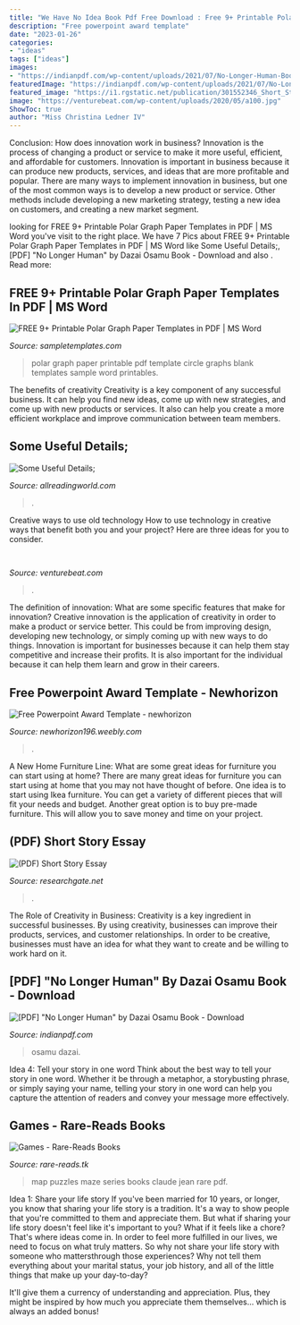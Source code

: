 ```yaml
---
title: "We Have No Idea Book Pdf Free Download : Free 9+ Printable Polar Graph Paper Templates In Pdf"
description: "Free powerpoint award template"
date: "2023-01-26"
categories:
- "ideas"
tags: ["ideas"]
images:
- "https://indianpdf.com/wp-content/uploads/2021/07/No-Longer-Human-Book-PDF-Online-Download-Free-indianpdf.com_-300x458.jpg"
featuredImage: "https://indianpdf.com/wp-content/uploads/2021/07/No-Longer-Human-Book-PDF-Online-Download-Free-indianpdf.com_-300x458.jpg"
featured_image: "https://i1.rgstatic.net/publication/301552346_Short_Story_Essay/links/5718ff7408aed8a339e6faf7/largepreview.png"
image: "https://venturebeat.com/wp-content/uploads/2020/05/a100.jpg"
ShowToc: true
author: "Miss Christina Ledner IV"
---
```



Conclusion: How does innovation work in business?
Innovation is the process of changing a product or service to make it more useful, efficient, and affordable for customers. Innovation is important in business because it can produce new products, services, and ideas that are more profitable and popular. There are many ways to implement innovation in business, but one of the most common ways is to develop a new product or service. Other methods include developing a new marketing strategy, testing a new idea on customers, and creating a new market segment.

	

		
looking for FREE 9+ Printable Polar Graph Paper Templates in PDF | MS Word you've visit to the right place. We have 7 Pics about FREE 9+ Printable Polar Graph Paper Templates in PDF | MS Word like Some Useful Details;, [PDF] &quot;No Longer Human&quot; by Dazai Osamu Book - Download and also . Read more:
		
    
## FREE 9+ Printable Polar Graph Paper Templates In PDF | MS Word

<img loading=lazy src="https://images.sampletemplates.com/wp-content/uploads/2015/03/sample-Polar-graph3.jpg" onerror="this.onerror=null;this.src='https://tse1.mm.bing.net/th?id=OIP.yR_4j0aOyzg3i-W1VfI4YAHaHi&amp;pid=15.1';" alt="FREE 9+ Printable Polar Graph Paper Templates in PDF | MS Word">

_Source: sampletemplates.com_

>polar graph paper printable pdf template circle graphs blank templates sample word printables. 

	

The benefits of creativity
Creativity is a key component of any successful business. It can help you find new ideas, come up with new strategies, and come up with new products or services. It also can help you create a more efficient workplace and improve communication between team members.

    
## Some Useful Details;

<img loading=lazy src="https://allreadingworld.com/wp-content/uploads/2021/03/The-Psychology-of-Money-by-Morgan-Housel-768x1187.jpg" onerror="this.onerror=null;this.src='https://tse4.mm.bing.net/th?id=OIP.5vTuyK8ofsrV8BSrZWAlVAHaLc&amp;pid=15.1';" alt="Some Useful Details;">

_Source: allreadingworld.com_

>. 

	

Creative ways to use old technology
How to use technology in creative ways that benefit both you and your project? Here are three ideas for you to consider.

    
## 

<img loading=lazy src="https://venturebeat.com/wp-content/uploads/2020/05/a100.jpg" onerror="this.onerror=null;this.src='https://tse1.mm.bing.net/th?id=OIP.yHL0eRs96Bh5NopbBzBT_gHaEQ&amp;pid=15.1';" alt="">

_Source: venturebeat.com_

>. 

	

The definition of innovation: What are some specific features that make for innovation?
Creative innovation is the application of creativity in order to make a product or service better. This could be from improving design, developing new technology, or simply coming up with new ways to do things. Innovation is important for businesses because it can help them stay competitive and increase their profits. It is also important for the individual because it can help them learn and grow in their careers.

    
## Free Powerpoint Award Template - Newhorizon

<img loading=lazy src="http://newhorizon196.weebly.com/uploads/1/2/4/9/124912381/313595370.jpg" onerror="this.onerror=null;this.src='https://tse4.mm.bing.net/th?id=OIP.oIr8eTl6d8iga1P02Z6PDwHaKy&amp;pid=15.1';" alt="Free Powerpoint Award Template - newhorizon">

_Source: newhorizon196.weebly.com_

>. 

	

A New Home Furniture Line: What are some great ideas for furniture you can start using at home?
There are many great ideas for furniture you can start using at home that you may not have thought of before. One idea is to start using Ikea furniture. You can get a variety of different pieces that will fit your needs and budget. Another great option is to buy pre-made furniture. This will allow you to save money and time on your project.

    
## (PDF) Short Story Essay

<img loading=lazy src="https://i1.rgstatic.net/publication/301552346_Short_Story_Essay/links/5718ff7408aed8a339e6faf7/largepreview.png" onerror="this.onerror=null;this.src='https://tse3.mm.bing.net/th?id=OIP.27sVOswVwa07q3pwgYbvBAHaJk&amp;pid=15.1';" alt="(PDF) Short Story Essay">

_Source: researchgate.net_

>. 

	

The Role of Creativity in Business:
Creativity is a key ingredient in successful businesses. By using creativity, businesses can improve their products, services, and customer relationships. In order to be creative, businesses must have an idea for what they want to create and be willing to work hard on it.

    
## [PDF] &quot;No Longer Human&quot; By Dazai Osamu Book - Download

<img loading=lazy src="https://indianpdf.com/wp-content/uploads/2021/07/No-Longer-Human-Book-PDF-Online-Download-Free-indianpdf.com_-300x458.jpg" onerror="this.onerror=null;this.src='https://tse3.mm.bing.net/th?id=OIP.FjPr9pgtJHpBDin-x79BygAAAA&amp;pid=15.1';" alt="[PDF] &quot;No Longer Human&quot; by Dazai Osamu Book - Download">

_Source: indianpdf.com_

>osamu dazai. 

	

Idea 4: Tell your story in one word
Think about the best way to tell your story in one word. Whether it be through a metaphor, a storybusting phrase, or simply saying your name, telling your story in one word can help you capture the attention of readers and convey your message more effectively.

    
## Games - Rare-Reads Books

<img loading=lazy src="https://images-na.ssl-images-amazon.com/images/I/510JHQ53EKL._SX331_BO1,204,203,200_.jpg" onerror="this.onerror=null;this.src='https://tse2.mm.bing.net/th?id=OIP.V6p-rPBfJfHbBm80ZeGTkwAAAA&amp;pid=15.1';" alt="Games - Rare-Reads Books">

_Source: rare-reads.tk_

>map puzzles maze series books claude jean rare pdf. 

	

Idea 1: Share your life story
If you've been married for 10 years, or longer, you know that sharing your life story is a tradition. It's a way to show people that you're committed to them and appreciate them. But what if sharing your life story doesn't feel like it's important to you? What if it feels like a chore?
That's where ideas come in. In order to feel more fulfilled in our lives, we need to focus on what truly matters. So why not share your life story with someone who mattersthrough those experiences? Why not tell them everything about your marital status, your job history, and all of the little things that make up your day-to-day?

It'll give them a currency of understanding and appreciation. Plus, they might be inspired by how much you appreciate them themselves... which is always an added bonus!

